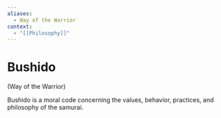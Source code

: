 ```yaml
---
aliases:
  - Way of the Warrior
context:
  - "[[Philosophy]]"
---
```


# Bushido

(Way of the Warrior)

Bushido is a moral code concerning the values, behavior, practices, and philosophy of the samurai.
